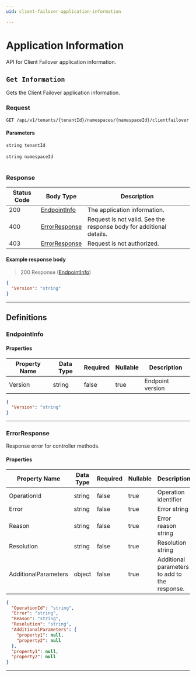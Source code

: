 ```yaml
---
uid: client-failover-application-information

---
```


# Application Information
API for Client Failover application information.

## `Get Information`

<a id="opIdApplicationInformation_Get Information"></a>

Gets the Client Failover application information.

<h3>Request</h3>

```text 
GET /api/v1/tenants/{tenantId}/namespaces/{namespaceId}/clientfailover
```

<h4>Parameters</h4>

`string tenantId`
<br/><br/>`string namespaceId`
<br/><br/>

<h3>Response</h3>

|Status Code|Body Type|Description|
|---|---|---|
|200|[EndpointInfo](#schemaendpointinfo)|The application information.|
|400|[ErrorResponse](#schemaerrorresponse)|Request is not valid. See the response body for additional details.|
|403|[ErrorResponse](#schemaerrorresponse)|Request is not authorized.|

<h4>Example response body</h4>

> 200 Response ([EndpointInfo](#schemaendpointinfo))

```json
{
  "Version": "string"
}
```

---
## Definitions

### EndpointInfo

<a id="schemaendpointinfo"></a>
<a id="schema_EndpointInfo"></a>
<a id="tocSendpointinfo"></a>
<a id="tocsendpointinfo"></a>

<h4>Properties</h4>

|Property Name|Data Type|Required|Nullable|Description|
|---|---|---|---|---|
|Version|string|false|true|Endpoint version|

```json
{
  "Version": "string"
}

```

---

### ErrorResponse

<a id="schemaerrorresponse"></a>
<a id="schema_ErrorResponse"></a>
<a id="tocSerrorresponse"></a>
<a id="tocserrorresponse"></a>

Response error for controller methods.

<h4>Properties</h4>

|Property Name|Data Type|Required|Nullable|Description|
|---|---|---|---|---|
|OperationId|string|false|true|Operation identifier|
|Error|string|false|true|Error string|
|Reason|string|false|true|Error reason string|
|Resolution|string|false|true|Resolution string|
|AdditionalParameters|object|false|true|Additional parameters to add to the response.|

```json
{
  "OperationId": "string",
  "Error": "string",
  "Reason": "string",
  "Resolution": "string",
  "AdditionalParameters": {
    "property1": null,
    "property2": null
  },
  "property1": null,
  "property2": null
}

```

---

